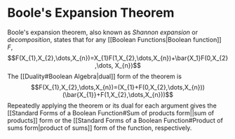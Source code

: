 # Boole's Expansion Theorem
Boole's expansion theorem, also known as *Shannon expansion* or *decomposition*, states that for any [[Boolean Functions|Boolean function]] $F$,
$$F(X_{1},X_{2},\dots,X_{n})=X_{1}F(1,X_{2},\dots,X_{n})+\bar{X_1}F(0,X_{2},\dots, X_{n})$$
The [[Duality#Boolean Algebra|dual]] form of the theorem is
$$F(X_{1},X_{2},\dots,X_{n})=(X_{1}+F(0,X_{2},\dots,X_{n}))(\bar{X_{1}}+F(1,X_{2},\dots,X_{n}))$$
Repeatedly applying the theorem or its dual for each argument gives the [[Standard Forms of a Boolean Function#Sum of products form||sum of products]] form or the [[Standard Forms of a Boolean Function#Product of sums form|product of sums]] form of the function, respectively.